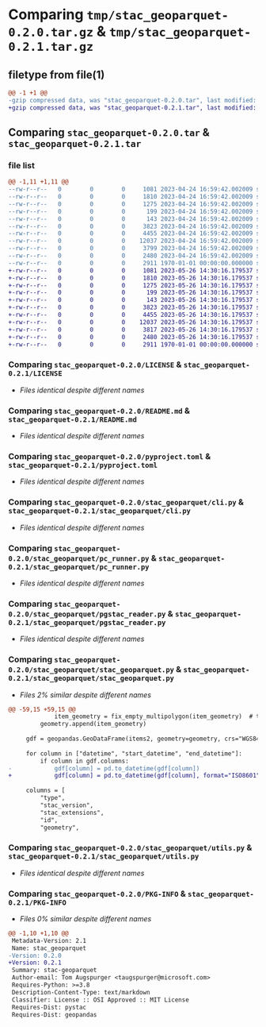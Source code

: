# Comparing `tmp/stac_geoparquet-0.2.0.tar.gz` & `tmp/stac_geoparquet-0.2.1.tar.gz`

## filetype from file(1)

```diff
@@ -1 +1 @@
-gzip compressed data, was "stac_geoparquet-0.2.0.tar", last modified: Mon Apr 24 17:00:06 2023, max compression
+gzip compressed data, was "stac_geoparquet-0.2.1.tar", last modified: Fri Jan  1 00:00:00 2016, max compression
```

## Comparing `stac_geoparquet-0.2.0.tar` & `stac_geoparquet-0.2.1.tar`

### file list

```diff
@@ -1,11 +1,11 @@
--rw-r--r--   0        0        0     1081 2023-04-24 16:59:42.002009 stac_geoparquet-0.2.0/LICENSE
--rw-r--r--   0        0        0     1810 2023-04-24 16:59:42.002009 stac_geoparquet-0.2.0/README.md
--rw-r--r--   0        0        0     1275 2023-04-24 16:59:42.002009 stac_geoparquet-0.2.0/pyproject.toml
--rw-r--r--   0        0        0      199 2023-04-24 16:59:42.002009 stac_geoparquet-0.2.0/stac_geoparquet/__init__.py
--rw-r--r--   0        0        0      143 2023-04-24 16:59:42.002009 stac_geoparquet-0.2.0/stac_geoparquet/_compat.py
--rw-r--r--   0        0        0     3823 2023-04-24 16:59:42.002009 stac_geoparquet-0.2.0/stac_geoparquet/cli.py
--rw-r--r--   0        0        0     4455 2023-04-24 16:59:42.002009 stac_geoparquet-0.2.0/stac_geoparquet/pc_runner.py
--rw-r--r--   0        0        0    12037 2023-04-24 16:59:42.002009 stac_geoparquet-0.2.0/stac_geoparquet/pgstac_reader.py
--rw-r--r--   0        0        0     3799 2023-04-24 16:59:42.002009 stac_geoparquet-0.2.0/stac_geoparquet/stac_geoparquet.py
--rw-r--r--   0        0        0     2480 2023-04-24 16:59:42.002009 stac_geoparquet-0.2.0/stac_geoparquet/utils.py
--rw-r--r--   0        0        0     2911 1970-01-01 00:00:00.000000 stac_geoparquet-0.2.0/PKG-INFO
+-rw-r--r--   0        0        0     1081 2023-05-26 14:30:16.179537 stac_geoparquet-0.2.1/LICENSE
+-rw-r--r--   0        0        0     1810 2023-05-26 14:30:16.179537 stac_geoparquet-0.2.1/README.md
+-rw-r--r--   0        0        0     1275 2023-05-26 14:30:16.179537 stac_geoparquet-0.2.1/pyproject.toml
+-rw-r--r--   0        0        0      199 2023-05-26 14:30:16.179537 stac_geoparquet-0.2.1/stac_geoparquet/__init__.py
+-rw-r--r--   0        0        0      143 2023-05-26 14:30:16.179537 stac_geoparquet-0.2.1/stac_geoparquet/_compat.py
+-rw-r--r--   0        0        0     3823 2023-05-26 14:30:16.179537 stac_geoparquet-0.2.1/stac_geoparquet/cli.py
+-rw-r--r--   0        0        0     4455 2023-05-26 14:30:16.179537 stac_geoparquet-0.2.1/stac_geoparquet/pc_runner.py
+-rw-r--r--   0        0        0    12037 2023-05-26 14:30:16.179537 stac_geoparquet-0.2.1/stac_geoparquet/pgstac_reader.py
+-rw-r--r--   0        0        0     3817 2023-05-26 14:30:16.179537 stac_geoparquet-0.2.1/stac_geoparquet/stac_geoparquet.py
+-rw-r--r--   0        0        0     2480 2023-05-26 14:30:16.179537 stac_geoparquet-0.2.1/stac_geoparquet/utils.py
+-rw-r--r--   0        0        0     2911 1970-01-01 00:00:00.000000 stac_geoparquet-0.2.1/PKG-INFO
```

### Comparing `stac_geoparquet-0.2.0/LICENSE` & `stac_geoparquet-0.2.1/LICENSE`

 * *Files identical despite different names*

### Comparing `stac_geoparquet-0.2.0/README.md` & `stac_geoparquet-0.2.1/README.md`

 * *Files identical despite different names*

### Comparing `stac_geoparquet-0.2.0/pyproject.toml` & `stac_geoparquet-0.2.1/pyproject.toml`

 * *Files identical despite different names*

### Comparing `stac_geoparquet-0.2.0/stac_geoparquet/cli.py` & `stac_geoparquet-0.2.1/stac_geoparquet/cli.py`

 * *Files identical despite different names*

### Comparing `stac_geoparquet-0.2.0/stac_geoparquet/pc_runner.py` & `stac_geoparquet-0.2.1/stac_geoparquet/pc_runner.py`

 * *Files identical despite different names*

### Comparing `stac_geoparquet-0.2.0/stac_geoparquet/pgstac_reader.py` & `stac_geoparquet-0.2.1/stac_geoparquet/pgstac_reader.py`

 * *Files identical despite different names*

### Comparing `stac_geoparquet-0.2.0/stac_geoparquet/stac_geoparquet.py` & `stac_geoparquet-0.2.1/stac_geoparquet/stac_geoparquet.py`

 * *Files 2% similar despite different names*

```diff
@@ -59,15 +59,15 @@
             item_geometry = fix_empty_multipolygon(item_geometry)  # type: ignore
         geometry.append(item_geometry)
 
     gdf = geopandas.GeoDataFrame(items2, geometry=geometry, crs="WGS84")
 
     for column in ["datetime", "start_datetime", "end_datetime"]:
         if column in gdf.columns:
-            gdf[column] = pd.to_datetime(gdf[column])
+            gdf[column] = pd.to_datetime(gdf[column], format="ISO8601")
 
     columns = [
         "type",
         "stac_version",
         "stac_extensions",
         "id",
         "geometry",
```

### Comparing `stac_geoparquet-0.2.0/stac_geoparquet/utils.py` & `stac_geoparquet-0.2.1/stac_geoparquet/utils.py`

 * *Files identical despite different names*

### Comparing `stac_geoparquet-0.2.0/PKG-INFO` & `stac_geoparquet-0.2.1/PKG-INFO`

 * *Files 0% similar despite different names*

```diff
@@ -1,10 +1,10 @@
 Metadata-Version: 2.1
 Name: stac_geoparquet
-Version: 0.2.0
+Version: 0.2.1
 Summary: stac-geoparquet
 Author-email: Tom Augspurger <taugspurger@microsoft.com>
 Requires-Python: >=3.8
 Description-Content-Type: text/markdown
 Classifier: License :: OSI Approved :: MIT License
 Requires-Dist: pystac
 Requires-Dist: geopandas
```

